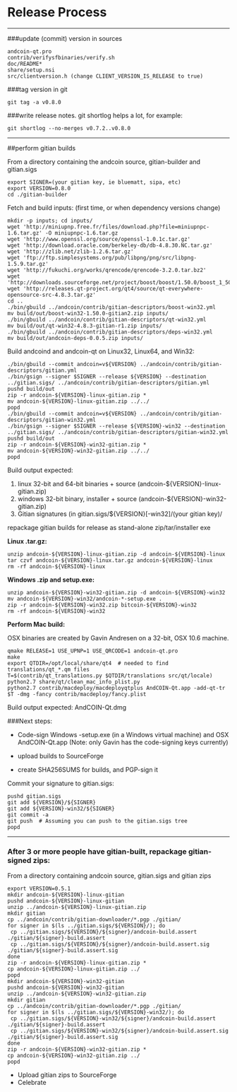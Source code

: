Release Process
====================

* * *

###update (commit) version in sources


	andcoin-qt.pro
	contrib/verifysfbinaries/verify.sh
	doc/README*
	share/setup.nsi
	src/clientversion.h (change CLIENT_VERSION_IS_RELEASE to true)

###tag version in git

	git tag -a v0.8.0

###write release notes. git shortlog helps a lot, for example:

	git shortlog --no-merges v0.7.2..v0.8.0

* * *

##perform gitian builds

 From a directory containing the andcoin source, gitian-builder and gitian.sigs
  
	export SIGNER=(your gitian key, ie bluematt, sipa, etc)
	export VERSION=0.8.0
	cd ./gitian-builder

 Fetch and build inputs: (first time, or when dependency versions change)

	mkdir -p inputs; cd inputs/
	wget 'http://miniupnp.free.fr/files/download.php?file=miniupnpc-1.6.tar.gz' -O miniupnpc-1.6.tar.gz
	wget 'http://www.openssl.org/source/openssl-1.0.1c.tar.gz'
	wget 'http://download.oracle.com/berkeley-db/db-4.8.30.NC.tar.gz'
	wget 'http://zlib.net/zlib-1.2.6.tar.gz'
	wget 'ftp://ftp.simplesystems.org/pub/libpng/png/src/libpng-1.5.9.tar.gz'
	wget 'http://fukuchi.org/works/qrencode/qrencode-3.2.0.tar.bz2'
	wget 'http://downloads.sourceforge.net/project/boost/boost/1.50.0/boost_1_50_0.tar.bz2'
	wget 'http://releases.qt-project.org/qt4/source/qt-everywhere-opensource-src-4.8.3.tar.gz'
	cd ..
	./bin/gbuild ../andcoin/contrib/gitian-descriptors/boost-win32.yml
	mv build/out/boost-win32-1.50.0-gitian2.zip inputs/
	./bin/gbuild ../andcoin/contrib/gitian-descriptors/qt-win32.yml
	mv build/out/qt-win32-4.8.3-gitian-r1.zip inputs/
	./bin/gbuild ../andcoin/contrib/gitian-descriptors/deps-win32.yml
	mv build/out/andcoin-deps-0.0.5.zip inputs/

 Build andcoind and andcoin-qt on Linux32, Linux64, and Win32:
  
	./bin/gbuild --commit andcoin=v${VERSION} ../andcoin/contrib/gitian-descriptors/gitian.yml
	./bin/gsign --signer $SIGNER --release ${VERSION} --destination ../gitian.sigs/ ../andcoin/contrib/gitian-descriptors/gitian.yml
	pushd build/out
	zip -r andcoin-${VERSION}-linux-gitian.zip *
	mv andcoin-${VERSION}-linux-gitian.zip ../../
	popd
	./bin/gbuild --commit andcoin=v${VERSION} ../andcoin/contrib/gitian-descriptors/gitian-win32.yml
	./bin/gsign --signer $SIGNER --release ${VERSION}-win32 --destination ../gitian.sigs/ ../andcoin/contrib/gitian-descriptors/gitian-win32.yml
	pushd build/out
	zip -r andcoin-${VERSION}-win32-gitian.zip *
	mv andcoin-${VERSION}-win32-gitian.zip ../../
	popd

  Build output expected:

  1. linux 32-bit and 64-bit binaries + source (andcoin-${VERSION}-linux-gitian.zip)
  2. windows 32-bit binary, installer + source (andcoin-${VERSION}-win32-gitian.zip)
  3. Gitian signatures (in gitian.sigs/${VERSION}[-win32]/(your gitian key)/

repackage gitian builds for release as stand-alone zip/tar/installer exe

**Linux .tar.gz:**

	unzip andcoin-${VERSION}-linux-gitian.zip -d andcoin-${VERSION}-linux
	tar czvf andcoin-${VERSION}-linux.tar.gz andcoin-${VERSION}-linux
	rm -rf andcoin-${VERSION}-linux

**Windows .zip and setup.exe:**

	unzip andcoin-${VERSION}-win32-gitian.zip -d andcoin-${VERSION}-win32
	mv andcoin-${VERSION}-win32/andcoin-*-setup.exe .
	zip -r andcoin-${VERSION}-win32.zip bitcoin-${VERSION}-win32
	rm -rf andcoin-${VERSION}-win32

**Perform Mac build:**

  OSX binaries are created by Gavin Andresen on a 32-bit, OSX 10.6 machine.

	qmake RELEASE=1 USE_UPNP=1 USE_QRCODE=1 andcoin-qt.pro
	make
	export QTDIR=/opt/local/share/qt4  # needed to find translations/qt_*.qm files
	T=$(contrib/qt_translations.py $QTDIR/translations src/qt/locale)
	python2.7 share/qt/clean_mac_info_plist.py
	python2.7 contrib/macdeploy/macdeployqtplus AndCOIN-Qt.app -add-qt-tr $T -dmg -fancy contrib/macdeploy/fancy.plist

 Build output expected: AndCOIN-Qt.dmg

###Next steps:

* Code-sign Windows -setup.exe (in a Windows virtual machine) and
  OSX AndCOIN-Qt.app (Note: only Gavin has the code-signing keys currently)

* upload builds to SourceForge

* create SHA256SUMS for builds, and PGP-sign it

Commit your signature to gitian.sigs:

	pushd gitian.sigs
	git add ${VERSION}/${SIGNER}
	git add ${VERSION}-win32/${SIGNER}
	git commit -a
	git push  # Assuming you can push to the gitian.sigs tree
	popd

-------------------------------------------------------------------------

### After 3 or more people have gitian-built, repackage gitian-signed zips:

From a directory containing andcoin source, gitian.sigs and gitian zips

	export VERSION=0.5.1
	mkdir andcoin-${VERSION}-linux-gitian
	pushd andcoin-${VERSION}-linux-gitian
	unzip ../andcoin-${VERSION}-linux-gitian.zip
	mkdir gitian
	cp ../andcoin/contrib/gitian-downloader/*.pgp ./gitian/
	for signer in $(ls ../gitian.sigs/${VERSION}/); do
	 cp ../gitian.sigs/${VERSION}/${signer}/andcoin-build.assert ./gitian/${signer}-build.assert
	 cp ../gitian.sigs/${VERSION}/${signer}/andcoin-build.assert.sig ./gitian/${signer}-build.assert.sig
	done
	zip -r andcoin-${VERSION}-linux-gitian.zip *
	cp andcoin-${VERSION}-linux-gitian.zip ../
	popd
	mkdir andcoin-${VERSION}-win32-gitian
	pushd andcoin-${VERSION}-win32-gitian
	unzip ../andcoin-${VERSION}-win32-gitian.zip
	mkdir gitian
	cp ../andcoin/contrib/gitian-downloader/*.pgp ./gitian/
	for signer in $(ls ../gitian.sigs/${VERSION}-win32/); do
	 cp ../gitian.sigs/${VERSION}-win32/${signer}/andcoin-build.assert ./gitian/${signer}-build.assert
	 cp ../gitian.sigs/${VERSION}-win32/${signer}/andcoin-build.assert.sig ./gitian/${signer}-build.assert.sig
	done
	zip -r andcoin-${VERSION}-win32-gitian.zip *
	cp andcoin-${VERSION}-win32-gitian.zip ../
	popd

- Upload gitian zips to SourceForge
- Celebrate 
